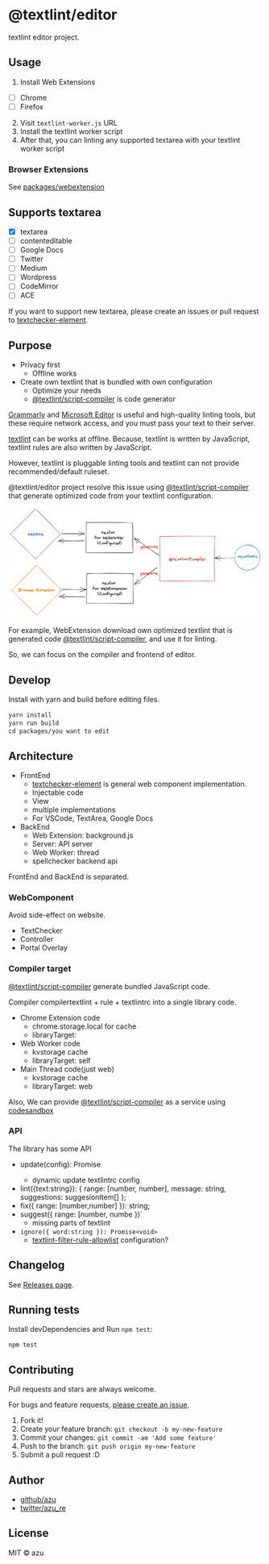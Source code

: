# @textlint/editor

textlint editor project.

## Usage

1. Install Web Extensions

- [ ] Chrome
- [ ] Firefox

2. Visit `textlint-worker.js` URL
3. Install the textlint worker script
4. After that, you can linting any supported textarea with your textlint worker script

### Browser Extensions

See [packages/webextension](packages/webextension/README.md)

## Supports textarea

- [x] textarea
- [ ] contenteditable
- [ ] Google Docs
- [ ] Twitter
- [ ] Medium
- [ ] Wordpress
- [ ] CodeMirror
- [ ] ACE

If you want to support new textarea, please create an issues or pull request
to [textchecker-element](./packages/textchecker-element).

## Purpose

- Privacy first
    - Offline works
- Create own textlint that is bundled with own configuration
    - Optimize your needs
    - [@textlint/script-compiler](packages/@textlint/script-compiler) is code generator

[Grammarly](https://grammarly.com/) and [Microsoft Editor](https://www.microsoft.com/microsoft-365/microsoft-editor) is
useful and high-quality linting tools, but these require network access, and you must pass your text to their server.

[textlint](https://github.com/textlint/textlint) can be works at offline. Because, textlint is written by JavaScript,
textlint rules are also written by JavaScript.

However, textlint is pluggable linting tools and textlint can not provide recommended/default ruleset.

@textlint/editor project resolve this issue using [@textlint/script-compiler](packages/@textlint/script-compiler) that
generate optimized code from your textlint configuration.

![Architecture](docs/resources/textlint_editor.png)

<!-- https://excalidraw.com/#json=5173529272123392,zEJpgAvspIPHh-IExwh69w -->

For example, WebExtension download own optimized textlint that is generated
code [@textlint/script-compiler](packages/@textlint/script-compiler), and use it for linting.

So, we can focus on the compiler and frontend of editor.

## Develop

Install with yarn and build before editing files.

    yarn install
    yarn run build
    cd packages/you want to edit

## Architecture

- FrontEnd
    - [textchecker-element](packages/textchecker-element) is general web component implementation.
    - Injectable code
    - View
    - multiple implementations
    - For VSCode, TextArea, Google Docs
- BackEnd
    - Web Extension: background.js
    - Server: API server
    - Web Worker: thread
    - spellchecker backend api

FrontEnd and BackEnd is separated.

### WebComponent

Avoid side-effect on website.

- TextChecker
- Controller
- Portal Overlay

### Compiler target

[@textlint/script-compiler](packages/@textlint/script-compiler) generate bundled JavaScript code.

Compiler compilertextlint + rule + textlintrc into a single library code.

- Chrome Extension code
    - chrome.storage.local for cache
    - libraryTarget:
- Web Worker code
    - kvstorage cache
    - libraryTarget: self
- Main Thread code(just web)
    - kvstorage cache
    - libraryTarget: web

Also, We can provide [@textlint/script-compiler](packages/@textlint/script-compiler) as a service
using [codesandbox](https://codesandbox.io)

### API

The library has some API

- update(config): Promise<void>
    - dynamic update textlintrc config
- lint({text:string}): { range: [number, number], message: string, suggestions: suggesionItem[] };
- fix({ range: [number,number] }): string;
- suggest({ range: [number, numbe })`
    - missing parts of textlint
- `ignore({ word:string }): Promise<void>`
    - [textlint-filter-rule-allowlist](https://github.com/textlint/textlint-filter-rule-allowlist) configuration?

## Changelog

See [Releases page](https://github.com/textlint/editor/releases).

## Running tests

Install devDependencies and Run `npm test`:

    npm test

## Contributing

Pull requests and stars are always welcome.

For bugs and feature requests, [please create an issue](https://github.com/textlint/editor/issues).

1. Fork it!
2. Create your feature branch: `git checkout -b my-new-feature`
3. Commit your changes: `git commit -am 'Add some feature'`
4. Push to the branch: `git push origin my-new-feature`
5. Submit a pull request :D

## Author

- [github/azu](https://github.com/azu)
- [twitter/azu_re](https://twitter.com/azu_re)

## License

MIT © azu
